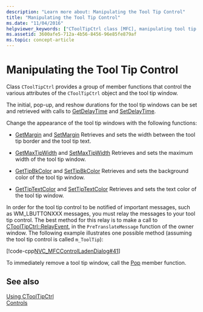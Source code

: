 ```yaml
---
description: "Learn more about: Manipulating the Tool Tip Control"
title: "Manipulating the Tool Tip Control"
ms.date: "11/04/2016"
helpviewer_keywords: ["CToolTipCtrl class [MFC], manipulating tool tip attributes", "tool tips [MFC], attributes"]
ms.assetid: 3600afe5-712a-4b56-8456-96e85fe879af
ms.topic: concept-article
---
```

# Manipulating the Tool Tip Control

Class `CToolTipCtrl` provides a group of member functions that control the various attributes of the `CToolTipCtrl` object and the tool tip window.

The initial, pop-up, and reshow durations for the tool tip windows can be set and retrieved with calls to [GetDelayTime](reference/ctooltipctrl-class.md#getdelaytime) and [SetDelayTime](reference/ctooltipctrl-class.md#setdelaytime).

Change the appearance of the tool tip windows with the following functions:

- [GetMargin](reference/ctooltipctrl-class.md#getmargin) and [SetMargin](reference/ctooltipctrl-class.md#setmargin) Retrieves and sets the width between the tool tip border and the tool tip text.

- [GetMaxTipWidth](reference/ctooltipctrl-class.md#getmaxtipwidth) and [SetMaxTipWidth](reference/ctooltipctrl-class.md#setmaxtipwidth) Retrieves and sets the maximum width of the tool tip window.

- [GetTipBkColor](reference/ctooltipctrl-class.md#gettipbkcolor) and [SetTipBkColor](reference/ctooltipctrl-class.md#settipbkcolor) Retrieves and sets the background color of the tool tip window.

- [GetTipTextColor](reference/ctooltipctrl-class.md#gettiptextcolor) and [SetTipTextColor](reference/ctooltipctrl-class.md#settiptextcolor) Retrieves and sets the text color of the tool tip window.

In order for the tool tip control to be notified of important messages, such as WM_LBUTTONXXX messages, you must relay the messages to your tool tip control. The best method for this relay is to make a call to [CToolTipCtrl::RelayEvent](reference/ctooltipctrl-class.md#relayevent), in the `PreTranslateMessage` function of the owner window. The following example illustrates one possible method (assuming the tool tip control is called `m_ToolTip`):

[!code-cpp[NVC_MFCControlLadenDialog#41](codesnippet/cpp/manipulating-the-tool-tip-control_1.cpp)]

To immediately remove a tool tip window, call the [Pop](reference/ctooltipctrl-class.md#pop) member function.

## See also

[Using CToolTipCtrl](using-ctooltipctrl.md)<br/>
[Controls](controls-mfc.md)
